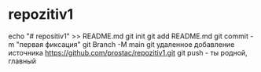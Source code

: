 # repozitiv1
echo "# repositiv1" >> README.md 
git init 
git add README.md 
git commit -m "первая фиксация" 
git Branch -M main 
git удаленное добавление источника https://github.com/prostac/repozitiv1.git
 git push - ты родной, главный
